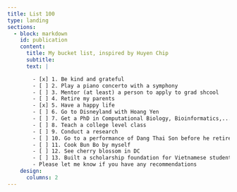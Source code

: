 ```yaml
---
title: List 100
type: landing
sections:
  - block: markdown
    id: publication
    content:
      title: My bucket list, inspired by Huyen Chip
      subtitle: 
      text: |

        - [x] 1. Be kind and grateful
        - [ ] 2. Play a piano concerto with a symphony
        - [ ] 3. Mentor (at least) a person to apply to grad shcool
        - [ ] 4. Retire my parents
        - [x] 5. Have a happy life
        - [ ] 6. Go to Disneyland with Hoang Yen
        - [ ] 7. Get a PhD in Computational Biology, Bioinformatics,....
        - [ ] 8. Teach a college level class
        - [ ] 9. Conduct a research
        - [ ] 10. Go to a performance of Dang Thai Son before he retire :(
        - [ ] 11. Cook Bun Bo by myself
        - [ ] 12. See cherry blossom in DC
        - [ ] 13. Built a scholarship foundation for Vietnamese students
        - Please let me know if you have any recommendations
    design:
      columns: 2
---
```


